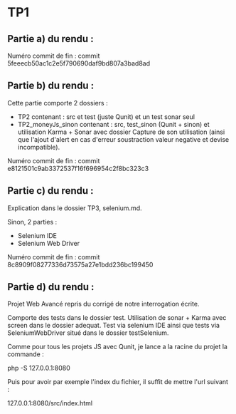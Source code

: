 # TP1

## Partie a) du rendu :

Numéro commit de fin : commit 5feeecb50ac1c2e5f790690daf9bd807a3bad8ad

## Partie b) du rendu :

Cette partie comporte 2 dossiers :

- TP2 contenant : src et test (juste Qunit) et un test sonar seul
- TP2_moneyJs_sinon contenant : src, test_sinon (Qunit + sinon) et utilisation Karma + Sonar avec dossier Capture de son utilisation (ainsi que l'ajout d'alert en cas d'erreur soustraction valeur negative et devise incompatible).

Numéro commit de fin : commit e8121501c9ab3372537f16f696954c2f8bc323c3

## Partie c) du rendu :

Explication dans le dossier TP3, selenium.md.

Sinon, 2 parties : 

- Selenium IDE
- Selenium Web Driver

Numéro commit de fin : commit 8c8909f08277336d73575a27e1bdd236bc199450

## Partie d) du rendu :

Projet Web Avancé repris du corrigé de notre interrogation écrite.

Comporte des tests dans le dossier test.
Utilisation de sonar + Karma avec screen dans le dossier adequat.
Test via selenium IDE ainsi que tests via SeleniumWebDriver situé dans le dossier testSelenium.

Comme pour tous les projets JS avec Qunit, je lance a la racine du projet la commande : 

php -S 127.0.0.1:8080

Puis pour avoir par exemple l'index du fichier, il suffit de mettre l'url suivant : 

127.0.0.1:8080/src/index.html
